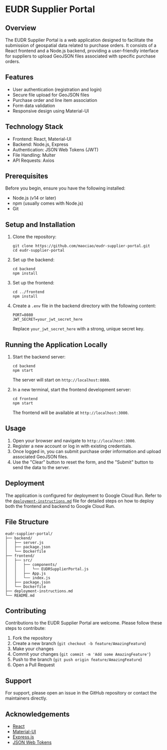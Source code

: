 # EUDR Supplier Portal

## Overview

The EUDR Supplier Portal is a web application designed to facilitate the submission of geospatial data related to purchase orders. It consists of a React frontend and a Node.js backend, providing a user-friendly interface for suppliers to upload GeoJSON files associated with specific purchase orders.

## Features

- User authentication (registration and login)
- Secure file upload for GeoJSON files
- Purchase order and line item association
- Form data validation
- Responsive design using Material-UI

## Technology Stack

- Frontend: React, Material-UI
- Backend: Node.js, Express
- Authentication: JSON Web Tokens (JWT)
- File Handling: Multer
- API Requests: Axios

## Prerequisites

Before you begin, ensure you have the following installed:
- Node.js (v14 or later)
- npm (usually comes with Node.js)
- Git

## Setup and Installation

1. Clone the repository:
   ```
   git clone https://github.com/maociao/eudr-supplier-portal.git
   cd eudr-supplier-portal
   ```

2. Set up the backend:
   ```
   cd backend
   npm install
   ```

3. Set up the frontend:
   ```
   cd ../frontend
   npm install
   ```

4. Create a `.env` file in the backend directory with the following content:
   ```
   PORT=8080
   JWT_SECRET=your_jwt_secret_here
   ```
   Replace `your_jwt_secret_here` with a strong, unique secret key.

## Running the Application Locally

1. Start the backend server:
   ```
   cd backend
   npm start
   ```
   The server will start on `http://localhost:8080`.

2. In a new terminal, start the frontend development server:
   ```
   cd frontend
   npm start
   ```
   The frontend will be available at `http://localhost:3000`.

## Usage

1. Open your browser and navigate to `http://localhost:3000`.
2. Register a new account or log in with existing credentials.
3. Once logged in, you can submit purchase order information and upload associated GeoJSON files.
4. Use the "Clear" button to reset the form, and the "Submit" button to send the data to the server.

## Deployment

The application is configured for deployment to Google Cloud Run. Refer to the [`deployment-instructions.md`](deployment-instructions.md) file for detailed steps on how to deploy both the frontend and backend to Google Cloud Run.

## File Structure

```
eudr-supplier-portal/
├── backend/
│   ├── server.js
│   ├── package.json
│   └── Dockerfile
├── frontend/
│   ├── src/
│   │   ├── components/
│   │   │   └── EUDRSupplierPortal.js
│   │   ├── App.js
│   │   └── index.js
│   ├── package.json
│   └── Dockerfile
├── deployment-instructions.md
└── README.md
```

## Contributing

Contributions to the EUDR Supplier Portal are welcome. Please follow these steps to contribute:

1. Fork the repository
2. Create a new branch (`git checkout -b feature/AmazingFeature`)
3. Make your changes
4. Commit your changes (`git commit -m 'Add some AmazingFeature'`)
5. Push to the branch (`git push origin feature/AmazingFeature`)
6. Open a Pull Request

## Support

For support, please open an issue in the GitHub repository or contact the maintainers directly.

## Acknowledgements

- [React](https://reactjs.org/)
- [Material-UI](https://material-ui.com/)
- [Express.js](https://expressjs.com/)
- [JSON Web Tokens](https://jwt.io/)